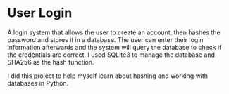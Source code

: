 # User Login
A login system that allows the user to create an account, then hashes the password and stores it in a database. The user can enter their 
login information afterwards and the system will query the database to check if the credentials are correct. I used SQLite3 to manage 
the database and SHA256 as the hash function.

I did this project to help myself learn about hashing and working with databases in Python. 
